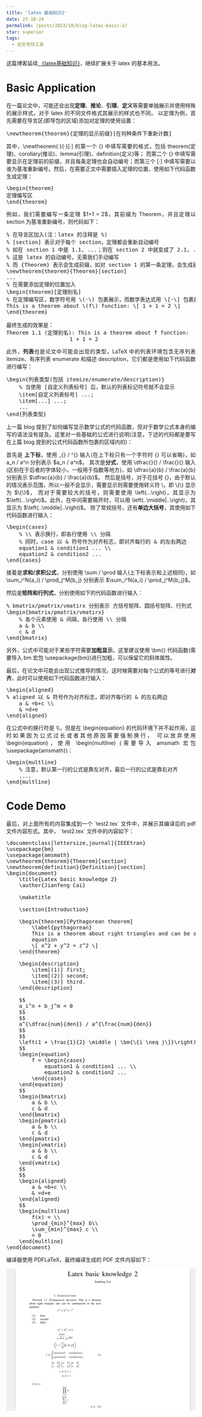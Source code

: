 ```yaml
---
title: 'latex 基础知识2'
date: 23-10-24
permalink: /posts/2023/10/blog-latex-basic-2/
star: superior
tags:
  - 论文写作工具
---
```


<p style="text-align:justify; text-justify:inter-ideograph;">这篇博客延续<a href="https://cai-jianfeng.github.io/posts/2023/10/blog-latex-basic/" target="_blank" title="latex basic">
《latex基础知识》</a>，继续扩展关于 latex 的基本用法。</p>

Basic Application
===

<p style="text-align:justify; text-justify:inter-ideograph;">在一篇论文中，可能还会出现<b>定理</b>、<b>推论</b>、<b>引理</b>、<b>定义</b>等需要单独展示并使用特殊的展示样式，对于 latex 的不同文件格式其展示的样式也不同。
以定理为例，首先需要在导言区(即导包的区域)添加对定理的使用设置：</p>

<pre>
\newtheorem{theorem}{定理的显示前缀}[在何种条件下重新计数]
</pre>

<p style="text-align:justify; text-justify:inter-ideograph;">其中，\newtheorem{·}{·}[·] 的第一个 {} 中填写需要的格式，包括 theorem(定理)、corollary(推论)、lemma(引理)、definition(定义)等；
而第二个 {} 中填写需要显示在定理前的前缀，并且每条定理也会自动编号；而第三个 [·] 中填写需要以谁为基准重新编号。然后，在需要正文中需要插入定理的位置，使用如下代码函数生成定理：</p>

<pre>
\begin{theorem}
定理编写区
\end{theorem}
</pre>

<p style="text-align:justify; text-justify:inter-ideograph;">例如，我们需要编写一条定理 $1+1 = 2$，其前缀为 Theorem，并且定理以 section 为基准重新编号，则代码如下：</p>

<pre>
% 在导言区加入(注：latex 的注释是 %)
% [section] 表示对于每个 section，定理都会重新自动编号
% 如在 section 1 中是 1.1, ...；则在 section 2 中就变成了 2.1, ...
% 这是 latex 的自动编号，无需我们手动编写
% 而 {Theorem} 表示会生成前缀，如对 section 1 的第一条定理，会生成前缀 Theorem 1.1
\newtheorem{theorem}{Theorem}[section]
...
% 在需要添加定理的位置加入
\begin{theorem}[定理别名]
% 在定理编写区，数学符号用 \(·\) 包裹展示，而数学表达式用 \[·\] 包裹展示(其语法和正文的 $·$ 中的语法相同)
This is a theorem about \(f\) function: \[ 1 + 1 = 2 \]
\end{theorem}

最终生成的效果是：
Theorem 1.1 (定理别名): This is a theorem about f function: 
                    1 + 1 = 2
</pre>

<p style="text-align:justify; text-justify:inter-ideograph;">此外，<b>列表</b>也是论文中可能会出现的类型，LaTeX 中的列表环境包含无序列表 itemize、有序列表 enumerate 和描述 description，它们都是使用如下代码函数进行编写：</p>

<pre>
\begin{列表类型(包括 itemize/enumerate/description)}
    % 当使用 [自定义列表标号] 后，默认的列表标记符号就不会显示
    \item[自定义列表标号] ...;
    \item[...] ...;
    ...
\end{列表类型}
</pre>

<p style="text-align:justify; text-justify:inter-ideograph;">上一篇 blog 提到了如何编写显示数学公式的代码函数，但对于数学公式本身的编写的语法没有提及。这里对一些基础的公式进行说明(注意，下述的代码都是要写在上篇 blog 提到的公式代码函数所包裹的区域内的)：</p>

<p style="text-align:justify; text-justify:inter-ideograph;">首先是 <b>上下标</b>，使用 _{} / ^{} 输入(在上下标只有一个字符时 {} 可以省略)，如 a_n / a^n 分别表示 $a_n / a^n$。
其次是<b>分式</b>，使用 \dfrac{}{} / \frac{}{} 输入(区别在于后者的字体较小，一般用于指数等地方)，如 \dfrac{a}{b} / \frac{a}{b} 分别表示 $\dfrac{a}{b} / \frac{a}{b}$。
然后是括号，对于花括号 {}，由于默认的情况表示范围，所以一般不会显示，需要显示则需要使用转义符 \，即 \{\} 显示为 $\{\}$，
而对于需要较大的括号，则需要使用 \left(...\right)，其显示为 $\left(...\right)$。此外，在中间需要隔开时，可以用 \left(..\middle|..\right)，其显示为 $\left(..\middle|..\right)$。
除了常规括号，还有<b>单边大括号</b>，其使用如下代码函数进行输入：</p>

<pre>
\begin{cases}
    % \\ 表示换行，即各行使用 \\ 分隔
    % 同时，case 以 & 符号作为对齐标志，即对齐每行的 & 的左右两边
    equation1 & condition1 ... \\
    equation2 & condition2 ...
\end{cases}
</pre>

<p style="text-align:justify; text-justify:inter-ideograph;">接着是<b>求和/求积公式</b>，分别使用 \sum / \prod 输入(上下标表示和上述相同)，如 \sum_i^N{a_i} / \prod_j^M{b_j} 分别表示 $\sum_i^N{a_i} / \prod_j^M{b_j}$。</p>

<p style="text-align:justify; text-justify:inter-ideograph;">然后是<b>矩阵和行列式</b>，分别使用如下的代码函数进行输入：</p>

<pre>
% bmatrix/pmatrix/vmatirx 分别表示 方括号矩阵、圆括号矩阵、行列式
\begin{bmatrix/pmatrix/vmatirx}
    % 各个元素使用 & 间隔，各行使用 \\ 分隔
    a & b \\
    c & d
\end{bmatrix}
</pre>

<p style="text-align:justify; text-justify:inter-ideograph;">另外，公式中可能对于某些字符需要<b>加粗显示</b>，这里建议使用 \bm{} 代码函数(需要导入 bm 宏包 \usepackage{bm})进行加粗，可以保留它的斜体属性。</p>

<p style="text-align:justify; text-justify:inter-ideograph;">最后，在论文中可能会出现公式推导的情况，这时候需要对每个公式的等号进行<b>对齐</b>，此时可以使用如下代码函数进行输入：</p>

<pre>
\begin{aligned}
% aligned 以 & 符号作为对齐标志，即对齐每行的 & 的左右两边
    a & =b+c \\
    & =d+e
\end{aligned}
</pre>

<p style="text-align:justify; text-justify:inter-ideograph;">在公式中的换行符是 \\，但是在 \begin{equation} 的代码环境下并不起作用，这时如果因为公式过长或者其他原因需要强制换行，
可以放弃使用 \begin{equation}，使用 \begin{multline} (需要导入 amsmath 宏包 \usepackage{amsmath})：</p>

<pre>
\begin{multline}
    % 注意，默认第一行的公式是靠左对齐，最后一行的公式是靠右对齐
    ....
\end{multline}
</pre>

Code Demo
===
<p style="text-align:justify; text-justify:inter-ideograph;">最后，对上面所有的内容集成到一个 `test2.tex` 文件中，并展示其编译后的 pdf 文件内容形式。其中， `test2.tex` 文件中的内容如下：</p>

<pre>
\documentclass[lettersize,journal]{IEEEtran}
\usepackage{bm}
\usepackage{amsmath}
\newtheorem{theorem}{Theorem}[section]
\newtheorem{definition}{Definition}[section]
\begin{document}
	\title{Latex basic knowledge 2}
	\author{Jianfeng Cai}
	
	\maketitle
	
	\section{Introduction}
	
	\begin{theorem}[Pythagorean theorem]
		\label{pythagorean}
		This is a theorem about right triangles and can be summarised in the next 
		equation 
		\[ x^2 + y^2 = z^2 \]
	\end{theorem}
	
	\begin{description}
		\item[(1)] first; 
		\item[(2)] second;
		\item[(3)] third. 
	\end{description}

	$$
	a_i^n + b_j^m = 0
	$$
	$$
	a^{\dfrac{num}{den}} / a^{\frac{num}{den}}
	$$
	$$
	\left(1 + \frac{1}{2} \middle | \bm{\{i \neq j\}}\right)
	$$
	\begin{equation}
		f = \begin{cases}
			equation1 & condition1 ... \\
			equation2 & condition2 ...
		\end{cases}
	\end{equation}
	$$
	\begin{bmatrix}
		a & b \\
		c & d
	\end{bmatrix}
	\begin{pmatrix}
		a & b \\
		c & d
	\end{pmatrix}
	\begin{vmatrix}
		a & b \\
		c & d
	\end{vmatrix}
	$$
	$$
	\begin{aligned}
		a & =b+c \\
		& =d+e
	\end{aligned}
	$$
	\begin{multline}
		f(x) = \\
		\prod_{min}^{max} b\\
		\sum_{min}^{max} c \\
		= 0
	\end{multline}	
\end{document}
</pre>

<p style="text-align:justify; text-justify:inter-ideograph;">编译器使用 PDFLaTeX，最终编译生成的 PDF 文件内容如下：</p>

![demo](/images/latex_basic_application2.png)